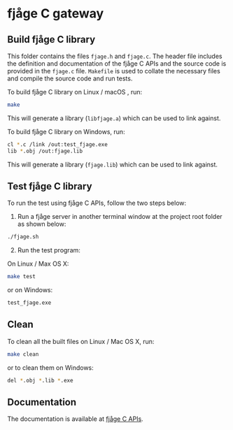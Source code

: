 # fjåge C gateway

## Build fjåge C library

This folder contains the files `fjage.h` and `fjage.c`. The header file includes the definition and documentation of the fjåge C APIs and the source code is provided in the `fjage.c` file.  `Makefile` is used to collate the necessary files and compile the source code and run tests.

To build fjåge C library on Linux / macOS , run:

```bash
make
```

This will generate a library (`libfjage.a`) which can be used to link against.

To build fjåge C library on Windows, run:

```bash
cl *.c /link /out:test_fjage.exe
lib *.obj /out:fjage.lib
```

This will generate a library (`fjage.lib`) which can be used to link against.

## Test fjåge C library

To run the test using fjåge C APIs, follow the two steps below:

1. Run a fjåge server in another terminal window at the project root folder as shown below:

```bash
./fjage.sh
```

2. Run the test program:

On Linux / Max OS X:

```bash
make test
```

or on Windows:

```bash
test_fjage.exe
```

## Clean

To clean all the built files on Linux / Mac OS X, run:

```bash
make clean
```

or to clean them on Windows:

```bash
del *.obj *.lib *.exe
```

## Documentation

The documentation is available at [fjåge C APIs](https://fjage.readthedocs.io/en/latest/cgw.html).
